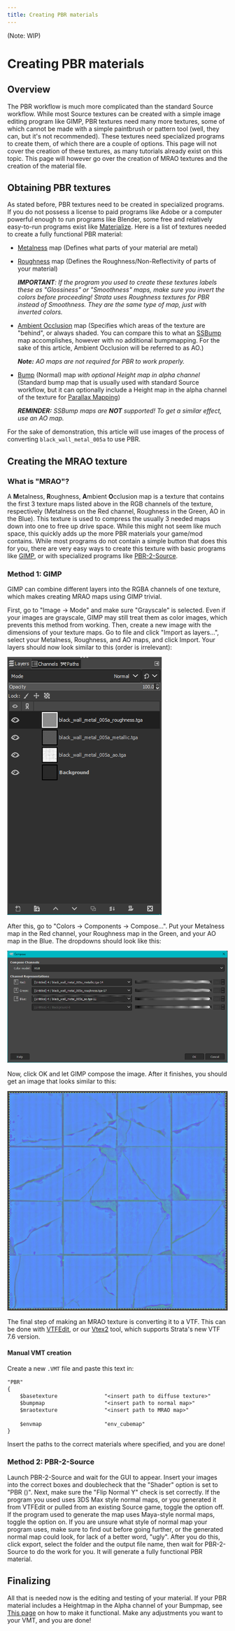 ```yaml
---
title: Creating PBR materials
---
```

(Note: WIP)
# Creating PBR materials
## Overview
The PBR workflow is much more complicated than the standard Source workflow. While most Source textures can be created with a simple image editing program like GIMP, PBR textures need many more textures, some of which cannot be made with a simple paintbrush or pattern tool (well, they can, but it's not recommended). These textures need specialized programs to create them, of which there are a couple of options. This page will not cover the creation of these textures, as many tutorials already exist on this topic. This page will however go over the creation of MRAO textures and the creation of the material file.
## Obtaining PBR textures
As stated before, PBR textures need to be created in specialized programs. If you do not possess a license to paid programs like Adobe or a computer powerful enough to run programs like Blender, some free and relatively easy-to-run programs exist like [Materialize](https://boundingboxsoftware.com/materialize/). Here is a list of textures needed to create a fully functional PBR material:
* [Metalness](https://help.poliigon.com/en/articles/1712652-texture-maps-explained#h_758312b1b2) map (Defines what parts of your material are metal)
* [Roughness](https://help.poliigon.com/en/articles/1712652-texture-maps-explained#h_e0063ea358) map (Defines the Roughness/Non-Reflectivity of parts of your material)
 
   ***IMPORTANT**: If the program you used to create these textures labels these as "Glossiness" or "Smoothness" maps, make sure you invert the colors before proceeding! Strata uses Roughness textures for PBR instead of Smoothness. They are the same type of map, just with inverted colors.*

* [Ambient Occlusion](https://help.poliigon.com/en/articles/1712652-texture-maps-explained#h_00c9ca0901) map (Specifies which areas of the texture are "behind", or always shaded. You can compare this to what an [SSBump](https://developer.valvesoftware.com/wiki/$ssbump) map accomplishes, however with no additional bumpmapping. For the sake of this article, Ambient Occlusion will be referred to as AO.) 

	***Note:** AO maps are not required for PBR to work properly.*
* [Bump](https://developer.valvesoftware.com/wiki/Bump_map) (Normal) map *with optional Height map in alpha channel* (Standard bump map that is usually used with standard Source workflow, but it can optionally include a Height map in the alpha channel of the texture for [Parallax Mapping](/shared/reference/materials/parallaxmapping))

	***REMINDER:** SSBump maps are **NOT** supported! To get a similar effect, use an AO map.*

For the sake of demonstration, this article will use images of the process of converting `black_wall_metal_005a` to use PBR.
## Creating the MRAO texture
### What is "MRAO"?
A **M**etalness, **R**oughness, **A**mbient **O**cclusion map is a texture that contains the first 3 texture maps listed above in the RGB channels of the texture, respectively (Metalness on the Red channel, Roughness in the Green, AO in the Blue). This texture is used to compress the usually 3 needed maps down into one to free up drive space. While this might not seem like much space, this quickly adds up the more PBR materials your game/mod contains. While most programs do not contain a simple button that does this for you, there are very easy ways to create this texture with basic programs like [GIMP](https://www.gimp.org/), or with specialized programs like [PBR-2-Source](https://koerismo.digital/projects#pbr-2-source). 
### Method 1: GIMP
GIMP can combine different layers into the RGBA channels of one texture, which makes creating MRAO maps using GIMP trivial. 

First, go to "Image -> Mode" and make sure "Grayscale" is selected. Even if your images are grayscale, GIMP may still treat them as color images, which prevents this method from working. Then, create a new image with the dimensions of your texture maps. Go to file and click "Import as layers...", select your Metalness, Roughness, and AO maps, and click Import. Your layers should now look similar to this (order is irrelevant):

![Metalness, Roughness, and AO maps in separate layers](/assets/PBR_images/gimplayers.png)

After this, go to "Colors -> Components -> Compose...". Put your Metalness map in the Red channel, your Roughness map in the Green, and your AO map in the Blue. The dropdowns should look like this:

![Metalness map in R, Roughness in G, AO in B](/assets/PBR_images/gimpcompose.png)

Now, click OK and let GIMP compose the image. After it finishes, you should get an image that looks similar to this:

![Mostly blue image](/assets/PBR_images/bwm004a_mrao.png)

The final step of making an MRAO texture is converting it to a VTF. This can be done with [VTFEdit](https://valvedev.info/tools/vtfedit/), or our [Vtex2](/shared/reference/util/vtex2) tool, which supports Strata's new VTF 7.6 version. 
#### Manual VMT creation
Create a new `.VMT` file and paste this text in:
```
"PBR"
{
	$basetexture               "<insert path to diffuse texture>"
	$bumpmap                   "<insert path to normal map>"
	$mraotexture               "<insert path to MRAO map>"

	$envmap                    "env_cubemap"
}
```
Insert the paths to the correct materials where specified, and you are done!
### Method 2: PBR-2-Source
Launch PBR-2-Source and wait for the GUI to appear. Insert your images into the correct boxes and doublecheck that the "Shader" option is set to "PBR (<intended use>)". Next, make sure the "Flip Normal Y" check is set correctly. If the program you used uses 3DS Max style normal maps, or you generated it from VTFEdit or pulled from an existing Source game, toggle the option off. If the program used to generate the map uses Maya-style normal maps, toggle the option on. If you are unsure what style of normal map your program uses, make sure to find out before going further, or the generated normal map could look, for lack of a better word, "ugly". After you do this, click export, select the folder and the output file name, then wait for PBR-2-Source to do the work for you. It will generate a fully functional PBR material.

## Finalizing
All that is needed now is the editing and testing of your material. If your PBR material includes a Heightmap in the Alpha channel of your Bumpmap, see [This page](/shared/reference/materials/parallaxmapping) on how to make it functional. Make any adjustments you want to your VMT, and you are done!
